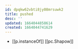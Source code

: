 ```yaml
---
id: dpqkw62vbti8jy08mrsuwk2
title: pushed
desc: ''
updated: 1664044858614
created: 1664044741629
---
```


- [[p.instanceOf]] [[pc.Shapow]]